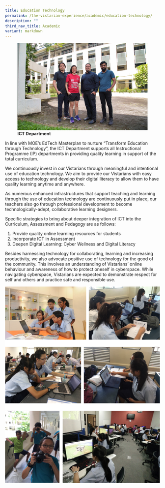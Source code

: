 ```yaml
---
title: Education Technology
permalink: /the-vistarian-experience/academic/education-technology/
description: ""
third_nav_title: Academic
variant: markdown
---
```

<figure>
<img src="/images/The%20Vistarian%20Experience/Academic/11__EdTech.jpg">
<figcaption> <strong>ICT Department</strong> </figcaption>
</figure>

In line with MOE’s EdTech Masterplan to nurture “Transform Education through Technology”, the ICT Department supports all Instructional Programme (IP) departments in providing quality learning in support of the total curriculum.

We continuously invest in our Vistarians through meaningful and intentional use of education technology. We aim to provide our Vistarians with easy access to technology and develop their digital literacy to allow them to have quality learning anytime and anywhere.

As numerous enhanced infrastructures that support teaching and learning through the use of education technology are continuously put in place, our teachers also go through professional development to become technologically-adept, collaborative learning designers.

Specific strategies to bring about deeper integration of ICT into the Curriculum, Assessment and Pedagogy are as follows: 

1.	Provide quality online learning resources for students
2.	Incorporate ICT in Assessment
3.	Deepen Digital Learning: Cyber Wellness and Digital Literacy

Besides harnessing technology for collaborating, learning and increasing productivity, we also advocate positive use of technology for the good of the community. This involves an understanding of Vistarians’ online behaviour and awareness of how to protect oneself in cyberspace. While navigating cyberspace, Vistarians are expected to demonstrate respect for self and others and practice safe and responsible use.


![](/images/ICT1.png)
![](/images/ICT2.png)
![](/images/ICT3.png)